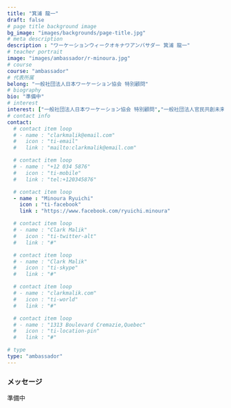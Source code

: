 ```yaml
---
title: "箕浦 龍一"
draft: false
# page title background image
bg_image: "images/backgrounds/page-title.jpg"
# meta description
description : "ワーケーションウィークオキナワアンバサダー 箕浦 龍一"
# teacher portrait
image: "images/ambassador/r-minoura.jpg"
# course
course: "ambassador"
# 代表所属
belong: "一般社団法人日本ワーケーション協会 特別顧問"
# biography
bio: "準備中"
# interest
interest: ["一般社団法人日本ワーケーション協会 特別顧問","一般社団法人官民共創未来コンソーシアム 理事"]
# contact info
contact:
  # contact item loop
  # - name : "clarkmalik@email.com"
  #   icon : "ti-email"
  #   link : "mailto:clarkmalik@email.com"

  # contact item loop
  # - name : "+12 034 5876"
  #   icon : "ti-mobile"
  #   link : "tel:+120345876"

  # contact item loop
  - name : "Minoura Ryuichi"
    icon : "ti-facebook"
    link : "https://www.facebook.com/ryuichi.minoura"

  # contact item loop
  # - name : "Clark Malik"
  #   icon : "ti-twitter-alt"
  #   link : "#"

  # contact item loop
  # - name : "Clark Malik"
  #   icon : "ti-skype"
  #   link : "#"

  # contact item loop
  # - name : "clarkmalik.com"
  #   icon : "ti-world"
  #   link : "#"

  # contact item loop
  # - name : "1313 Boulevard Cremazie,Quebec"
  #   icon : "ti-location-pin"
  #   link : "#"

# type
type: "ambassador"
---
```


### メッセージ

準備中